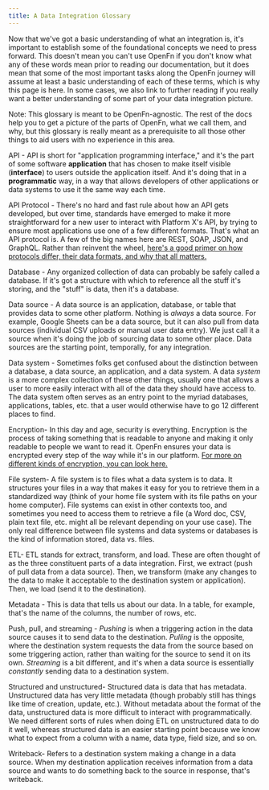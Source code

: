 ```yaml
---
title: A Data Integration Glossary
---
```



Now that we've got a basic understanding of what an integration is, it's important to establish some of the foundational concepts we need to press forward. This doesn't mean you can't use OpenFn if you don't know what any of these words mean prior to reading our documentation, but it does mean that some of the most important tasks along the OpenFn journey will assume at least a basic understanding of each of these terms, which is why this page is here. In some cases, we also link to further reading if you really want a better understanding of some part of your data integration picture. 

Note: This glossary is meant to be OpenFn-agnostic. The rest of the docs help you to get a picture of the parts of OpenFn, what we call them, and why, but this glossary is really meant as a prerequisite to all those other things to aid users with no experience in this area.


API - API is short for "application programming interface," and it's the part of some software <b>application</b> that has chosen to make itself visible (<b>interface</b>) to users outside the application itself. And it's doing that in a <b>programmatic</b> way, in a way that allows developers of other applications or data systems to use it the same way each time.  

API Protocol - There's no hard and fast rule about how an API gets developed, but over time, standards have emerged to make it more straightforward for a new user to interact with Platform X's API, by trying to ensure most applications use one of a few different formats. That's what an API protocol is. A few of the big names here are REST, SOAP, JSON, and GraphQL. Rather than reinvent the wheel, [here's a good primer on how protocols differ, their data formats, and why that all matters.](https://frontend-digest.com/beginners-guide-to-apis-protocols-and-data-formats-f80cf7f30425])

Database - Any organized collection of data can probably be safely called a database. If it's got a structure with which to reference all the stuff it's storing, and the "stuff" is data, then it's a database.

Data source - A data source is an application, database, or table that provides data to some other platform. Nothing is <i>always</i> a data source. For example, Google Sheets can be a data source, but it can also pull from data sources (individual CSV uploads or manual user data entry). We just call it a source when it's doing the job of sourcing data to some other place. Data sources are the starting point, temporally, for any integration. 

Data system - Sometimes folks get confused about the distinction between a database, a data source, an application, and a data system. A data <i>system</i> is a more complex collection of these other things, usually one that allows a user to more easily interact with all of the data they should have access to. The data system often serves as an entry point to the myriad databases, applications, tables, etc. that a user would otherwise have to go 12 different places to find. 

Encryption- In this day and age, security is everything. Encryption is the process of taking something that is readable to anyone and making it only readable to people we want to read it. OpenFn ensures your data is encrypted every step of the way while it's in our platform. [For more on different kinds of encryption, you can look here.](https://ssd.eff.org/en/node/36) 

File system- A file system is to files what a data system is to data. It structures your files in a way that makes it easy for you to retrieve them in a standardized way (think of your home file system with its file paths on your home computer). File systems can exist in other contexts too, and sometimes you need to access them to retrieve a file (a Word doc, CSV, plain text file, etc. might all be relevant depending on your use case). The only real difference between file systems and data systems or databases is the kind of information stored, data vs. files.

ETL- ETL stands for extract, transform, and load. These are often thought of as the three constituent parts of a data integration. First, we extract (push of pull data from a data source). Then, we transform (make any changes to the data to make it acceptable to the destination system or application). Then, we load (send it to the destination).

Metadata - This is data that tells us about our data. In a table, for example, that's the name of the columns, the number of rows, etc. 

Push, pull, and streaming - <i>Pushing</i> is when a triggering action in the data source causes it to send data to the destination. <i>Pulling</i> is the opposite, where the destination system requests the data from the source based on some triggering action, rather than waiting for the source to send it on its own. <i>Streaming</i> is a bit different, and it's when a data source is essentially <i>constantly</i> sending data to a destination system.

Structured and unstructured- Structured data is data that has metadata. Unstructured data has very little metadata (though probably still has things like time of creation, update, etc.). Without metadata about the format of the data, unstructured data is more difficult to interact with programmatically. We need different sorts of rules when doing ETL on unstructured data to do it well, whereas structured data is an easier starting point because we know what to expect from a column with a name, data type, field size, and so on.

Writeback- Refers to a destination system making a change in a data source. When my destination application receives information from a data source and wants to do something back to the source in response, that's writeback.

